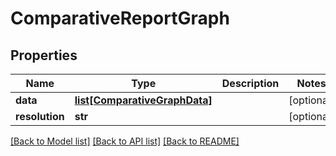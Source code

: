 # ComparativeReportGraph

## Properties

Name | Type | Description | Notes
------------ | ------------- | ------------- | -------------
**data** | [**list[ComparativeGraphData]**](ComparativeGraphData.md) |  | [optional] 
**resolution** | **str** |  | [optional] 

[[Back to Model list]](../README.md#documentation-for-models) [[Back to API list]](../README.md#documentation-for-api-endpoints) [[Back to README]](../README.md)


